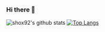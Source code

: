 ### Hi there 👋
![shox92's github stats](https://github-readme-stats.vercel.app/api?username=shox92)
[![Top Langs](https://github-readme-stats.vercel.app/api/top-langs/?username=shox92)](https://github.com/anuraghazra/github-readme-stats)
<!--
**shox92/shox92** is a ✨ _special_ ✨ repository because its `README.md` (this file) appears on your GitHub profile.



Here are some ideas to get you started:

- 🔭 I’m currently working on ...
- 🌱 I’m currently learning ...
- 👯 I’m looking to collaborate on ...
- 🤔 I’m looking for help with ...
- 💬 Ask me about ...
- 📫 How to reach me: ...
- 😄 Pronouns: ...
- ⚡ Fun fact: ...
-->
